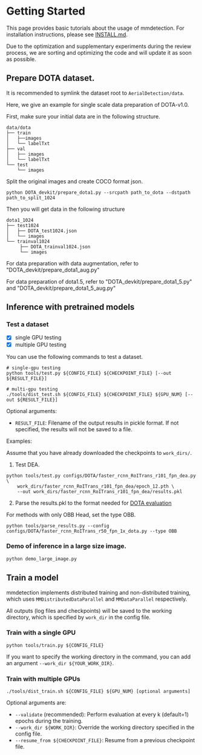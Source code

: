 # Getting Started

This page provides basic tutorials about the usage of mmdetection.
For installation instructions, please see [INSTALL.md](INSTALL.md).

Due to the optimization and supplementary experiments during the review process, we are sorting and optimizing the code and will update it as soon as possible.


## Prepare DOTA dataset.
It is recommended to symlink the dataset root to `AerialDetection/data`.

Here, we give an example for single scale data preparation of DOTA-v1.0.

First, make sure your initial data are in the following structure.
```
data/dota
├── train
│   ├──images
│   └── labelTxt
├── val
│   ├── images
│   └── labelTxt
└── test
    └── images
```
Split the original images and create COCO format json. 
```
python DOTA_devkit/prepare_dota1.py --srcpath path_to_dota --dstpath path_to_split_1024
```
Then you will get data in the following structure
```
dota1_1024
├── test1024
│   ├── DOTA_test1024.json
│   └── images
└── trainval1024
     ├── DOTA_trainval1024.json
     └── images
```
For data preparation with data augmentation, refer to "DOTA_devkit/prepare_dota1_aug.py"

For data preparation of dota1.5, refer to "DOTA_devkit/prepare_dota1_5.py" and "DOTA_devkit/prepare_dota1_5_aug.py"


## Inference with pretrained models


### Test a dataset


- [x] single GPU testing
- [x] multiple GPU testing

You can use the following commands to test a dataset.

```shell
# single-gpu testing
python tools/test.py ${CONFIG_FILE} ${CHECKPOINT_FILE} [--out ${RESULT_FILE}]

# multi-gpu testing
./tools/dist_test.sh ${CONFIG_FILE} ${CHECKPOINT_FILE} ${GPU_NUM} [--out ${RESULT_FILE}]
```

Optional arguments:
- `RESULT_FILE`: Filename of the output results in pickle format. If not specified, the results will not be saved to a file.

Examples:

Assume that you have already downloaded the checkpoints to `work_dirs/`.

1. Test DEA.

```shell
python tools/test.py configs/DOTA/faster_rcnn_RoITrans_r101_fpn_dea.py \
    work_dirs/faster_rcnn_RoITrans_r101_fpn_dea/epoch_12.pth \ 
    --out work_dirs/faster_rcnn_RoITrans_r101_fpn_dea/results.pkl
```


2. Parse the results.pkl to the format needed for [DOTA evaluation](http://117.78.28.204:8001/)

For methods with only OBB Head, set the type OBB.
```
python tools/parse_results.py --config configs/DOTA/faster_rcnn_RoITrans_r50_fpn_1x_dota.py --type OBB
```

### Demo of inference in a large size image.


```python
python demo_large_image.py
```


## Train a model

mmdetection implements distributed training and non-distributed training,
which uses `MMDistributedDataParallel` and `MMDataParallel` respectively.

All outputs (log files and checkpoints) will be saved to the working directory,
which is specified by `work_dir` in the config file.


### Train with a single GPU

```shell
python tools/train.py ${CONFIG_FILE}
```

If you want to specify the working directory in the command, you can add an argument `--work_dir ${YOUR_WORK_DIR}`.

### Train with multiple GPUs

```shell
./tools/dist_train.sh ${CONFIG_FILE} ${GPU_NUM} [optional arguments]
```

Optional arguments are:

- `--validate` (recommended): Perform evaluation at every k (default=1) epochs during the training.
- `--work_dir ${WORK_DIR}`: Override the working directory specified in the config file.
- `--resume_from ${CHECKPOINT_FILE}`: Resume from a previous checkpoint file.





